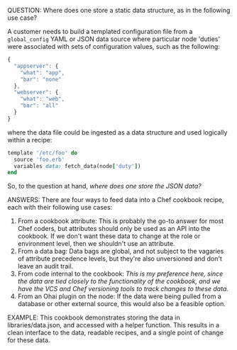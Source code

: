 QUESTION: Where does one store a static data structure, as in the following use case?

A customer needs to build a templated configuration file from a `global_config` YAML or JSON data source where particular node 'duties' were associated with sets of configuration values, such as the following:

```javascript
{
  "appserver": {
    "what": "app",
    "bar": "none"
  },
  "webserver": {
    "what": "web",
    "bar": "all"
  }
}
```

where the data file could be ingested as a data structure and used logically within a recipe:

```ruby
template '/etc/foo' do
  source 'foo.erb'
  variables data: fetch_data(node['duty'])
end
```

So, to the question at hand, *where does one store the JSON data?*

ANSWERS: There are four ways to feed data into a Chef cookbook recipe, each with their following use cases:

1. From a cookbook attribute: This is probably the go-to answer for most Chef coders, but attributes should only be used as an API into the cookbook. If we don't want these data to change at the role or environment level, then we shouldn't use an attribute.
1. From a data bag: Data bags are global, and not subject to the vagaries of attribute precedence levels, but they're also unversioned and don't leave an audit trail.
1. From code internal to the cookbook: *This is my preference here, since the data are tied closely to the functionality of the cookbook, and we have the VCS and Chef versioning tools to track changes to these data.*
1. From an Ohai plugin on the node: If the data were being pulled from a database or other external source, this would also be a feasible option.

EXAMPLE: This cookbook demonstrates storing the data in libraries/data.json, and accessed with a helper function. This results in a clean interface to the data, readable recipes, and a single point of change for these data.
